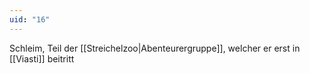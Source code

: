 ```yaml
---
uid: "16"
---
```

Schleim, Teil der [[Streichelzoo|Abenteurergruppe]], welcher er erst in [[Viasti]] beitritt